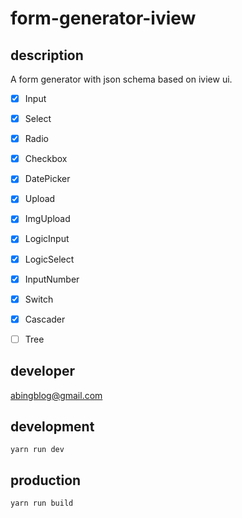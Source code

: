 # form-generator-iview

## description

A form generator with json schema based on iview ui.

- [x] Input
- [x] Select
- [x] Radio
- [x] Checkbox
- [x] DatePicker
- [x] Upload
 - [x] ImgUpload
- [x] LogicInput
- [x] LogicSelect
- [x] InputNumber
- [x] Switch
- [x] Cascader
- [ ] Tree



## developer

abingblog@gmail.com

## development

`yarn run dev`

## production

`yarn run build`
